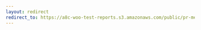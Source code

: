 ```yaml
---
layout: redirect
redirect_to: https://a8c-woo-test-reports.s3.amazonaws.com/public/pr-merge/41083/e2e/index.html
---
```


